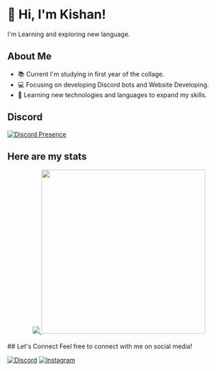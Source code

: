 # 👋 Hi, I'm Kishan! 
 I'm Learning and exploring new language.
  
 ## About Me 
 - 📚 Current I'm studying in first year of the collage. 
 - 💻 Focusing on developing Discord bots and Website Developing. 
 - 🌱 Learning new technologies and languages to expand my skills. 
  
 ## Discord 
 [![Discord Presence](https://discord.c99.nl/widget/theme-2/841319721860988931.png)](https://discord.com/users/841319721860988931) 
  
 ## Here are my stats 
<div align='center'> 
 <a href="https://github.com/kishan899?tab=repositories"> 
             <img src="https://github-readme-stats.vercel.app/api/top-langs/?username=kishan899bg_color=14151a&theme=dark&title_color=206DA2&text_color=FFFFFF&layout=compact&show_icons=true&border_color=206DA2&icon_color=206DA2&include_all_commits=true&border_radius=15&card_width=370"></img> 
           </a> 
           <a href="https://github.com/kishan899"> 
             <img width="370" src="https://github-readme-stats.vercel.app/api?username=kishan899&show_icons=true&bg_color=14151a&title_color=E1591F&text_color=FFFFFF&border_color=E1591F&icon_color=E1591F&include_all_commits=true&layout=compact&border_radius=15&card_width=370"></img> 
           </a> 
 </div>
  <br>
 ## Let's Connect 
 Feel free to connect with me on social media! 
  
 [![Discord](https://img.shields.io/badge/-Discord-7289DA?logo=discord&logoColor=white&style=flat)](https://discord.com/users/841319721860988931) 
 [![Instagram](https://img.shields.io/badge/-Instagram-E4405F?logo=instagram&logoColor=white&style=flat)](https://www.instagram.com/k1ng_x_kishan/) 

 
